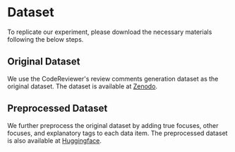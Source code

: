 # Dataset

To replicate our experiment, please download the necessary materials following the below steps.

## Original Dataset
We use the CodeReviewer's review comments generation dataset as the original dataset. The dataset is available at [Zenodo](https://zenodo.org/records/6900648).

## Preprocessed Dataset
We further preprocess the original dataset by adding true focuses, other focuses, and explanatory tags to each data item. The preprocessed dataset is also available at [Huggingface](https://huggingface.co/datasets/BranLiu/EXE-Reviewer).